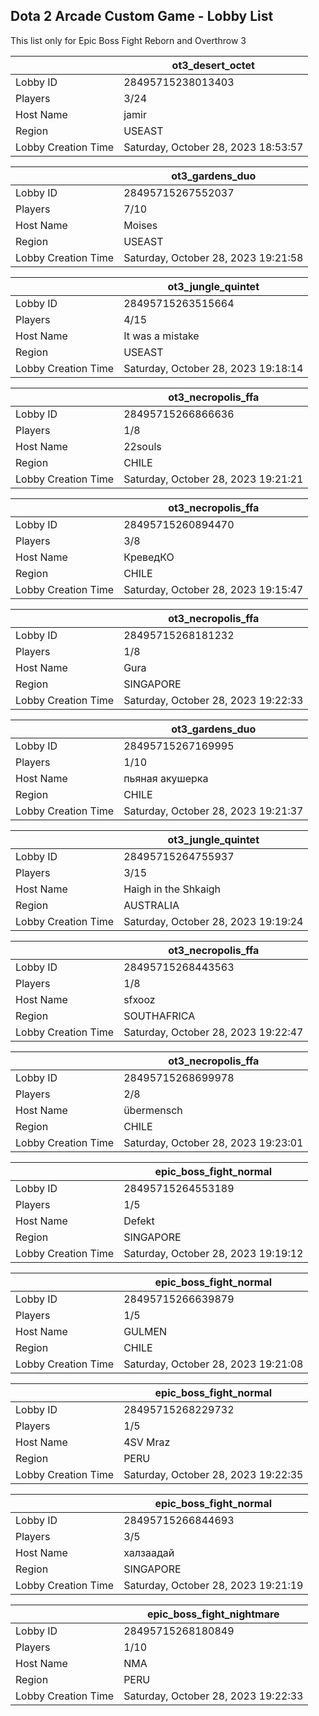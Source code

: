## Dota 2 Arcade Custom Game - Lobby List

This list only for Epic Boss Fight Reborn and Overthrow 3

|  | ot3_desert_octet |
| ------ | ------ |
| Lobby ID | 28495715238013403 |
| Players | 3/24 |
| Host Name | jamir |
| Region | USEAST |
| Lobby Creation Time | Saturday, October 28, 2023 18:53:57 |


|  | ot3_gardens_duo |
| ------ | ------ |
| Lobby ID | 28495715267552037 |
| Players | 7/10 |
| Host Name | Moises |
| Region | USEAST |
| Lobby Creation Time | Saturday, October 28, 2023 19:21:58 |


|  | ot3_jungle_quintet |
| ------ | ------ |
| Lobby ID | 28495715263515664 |
| Players | 4/15 |
| Host Name | It was a mistake |
| Region | USEAST |
| Lobby Creation Time | Saturday, October 28, 2023 19:18:14 |


|  | ot3_necropolis_ffa |
| ------ | ------ |
| Lobby ID | 28495715266866636 |
| Players | 1/8 |
| Host Name | 22souls |
| Region | CHILE |
| Lobby Creation Time | Saturday, October 28, 2023 19:21:21 |


|  | ot3_necropolis_ffa |
| ------ | ------ |
| Lobby ID | 28495715260894470 |
| Players | 3/8 |
| Host Name | КреведКО |
| Region | CHILE |
| Lobby Creation Time | Saturday, October 28, 2023 19:15:47 |


|  | ot3_necropolis_ffa |
| ------ | ------ |
| Lobby ID | 28495715268181232 |
| Players | 1/8 |
| Host Name | Gura |
| Region | SINGAPORE |
| Lobby Creation Time | Saturday, October 28, 2023 19:22:33 |


|  | ot3_gardens_duo |
| ------ | ------ |
| Lobby ID | 28495715267169995 |
| Players | 1/10 |
| Host Name | пьяная акушерка |
| Region | CHILE |
| Lobby Creation Time | Saturday, October 28, 2023 19:21:37 |


|  | ot3_jungle_quintet |
| ------ | ------ |
| Lobby ID | 28495715264755937 |
| Players | 3/15 |
| Host Name | Haigh in the Shkaigh |
| Region | AUSTRALIA |
| Lobby Creation Time | Saturday, October 28, 2023 19:19:24 |


|  | ot3_necropolis_ffa |
| ------ | ------ |
| Lobby ID | 28495715268443563 |
| Players | 1/8 |
| Host Name | sfxooz |
| Region | SOUTHAFRICA |
| Lobby Creation Time | Saturday, October 28, 2023 19:22:47 |


|  | ot3_necropolis_ffa |
| ------ | ------ |
| Lobby ID | 28495715268699978 |
| Players | 2/8 |
| Host Name | übermensch |
| Region | CHILE |
| Lobby Creation Time | Saturday, October 28, 2023 19:23:01 |


|  | epic_boss_fight_normal |
| ------ | ------ |
| Lobby ID | 28495715264553189 |
| Players | 1/5 |
| Host Name | Defekt |
| Region | SINGAPORE |
| Lobby Creation Time | Saturday, October 28, 2023 19:19:12 |


|  | epic_boss_fight_normal |
| ------ | ------ |
| Lobby ID | 28495715266639879 |
| Players | 1/5 |
| Host Name | GULMEN |
| Region | CHILE |
| Lobby Creation Time | Saturday, October 28, 2023 19:21:08 |


|  | epic_boss_fight_normal |
| ------ | ------ |
| Lobby ID | 28495715268229732 |
| Players | 1/5 |
| Host Name | 4SV Mraz |
| Region | PERU |
| Lobby Creation Time | Saturday, October 28, 2023 19:22:35 |


|  | epic_boss_fight_normal |
| ------ | ------ |
| Lobby ID | 28495715266844693 |
| Players | 3/5 |
| Host Name | халзаадай |
| Region | SINGAPORE |
| Lobby Creation Time | Saturday, October 28, 2023 19:21:19 |


|  | epic_boss_fight_nightmare |
| ------ | ------ |
| Lobby ID | 28495715268180849 |
| Players | 1/10 |
| Host Name | NMA |
| Region | PERU |
| Lobby Creation Time | Saturday, October 28, 2023 19:22:33 |


